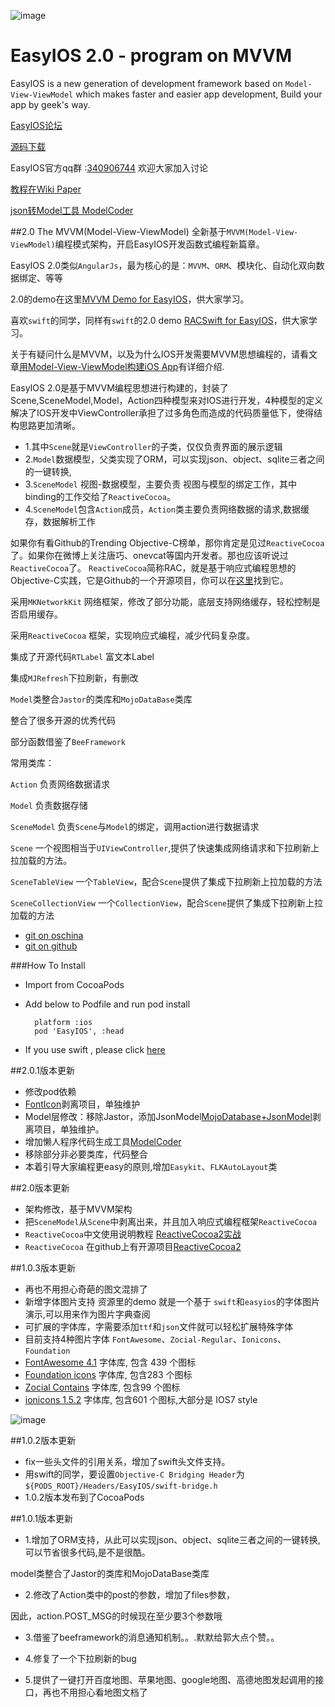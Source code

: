 ![image](https://raw.githubusercontent.com/zhuchaowe/EasyIOS/gh-pages/images/logo.png)

EasyIOS 2.0 - program on MVVM
=======

EasyIOS is a new generation of development framework based on `Model-View-ViewModel` which makes faster and easier app development, Build your app by geek's way.



[EasyIOS论坛](http://easyios.08dream.com)

[源码下载](https://github.com/zhuchaowe/EasyIOS/archive/master.zip)

EasyIOS官方qq群 :[340906744](http://shang.qq.com/wpa/qunwpa?idkey=562d002e275a8199081313b00580fb7111a4faf694216a239064d29f5238bc91) 欢迎大家加入讨论

[教程在Wiki Paper](https://github.com/zhuchaowe/EasyIOS/wiki)

[json转Model工具 ModelCoder](https://github.com/zhuchaowe/ModelCoder) 

##2.0 The MVVM(Model-View-ViewModel)
全新基于`MVVM(Model-View-ViewModel)`编程模式架构，开启EasyIOS开发函数式编程新篇章。

EasyIOS 2.0类似`AngularJs`，最为核心的是：`MVVM`、`ORM`、模块化、自动化双向数据绑定、等等

2.0的demo在这里[MVVM Demo for EasyIOS](https://github.com/zhuchaowe/MVVM-Demo--EasyIOS-)，供大家学习。

喜欢`swift`的同学，同样有`swift`的2.0 demo [RACSwift for EasyIOS](https://github.com/zhuchaowe/RACSwift)，供大家学习。

关于有疑问什么是MVVM，以及为什么IOS开发需要MVVM思想编程的，请看文章[用Model-View-ViewModel构建iOS App](http://swift.08dream.com/index.php?s=/Home/Article/detail/id/10036.html)有详细介绍.

EasyIOS 2.0是基于MVVM编程思想进行构建的，封装了Scene,SceneModel,Model，Action四种模型来对IOS进行开发，4种模型的定义解决了IOS开发中ViewController承担了过多角色而造成的代码质量低下，使得结构思路更加清晰。

* 1.其中`Scene`就是`ViewController`的子类，仅仅负责界面的展示逻辑
* 2.`Model`数据模型，父类实现了ORM，可以实现json、object、sqlite三者之间的一键转换,
* 3.`SceneModel` 视图-数据模型，主要负责 视图与模型的绑定工作，其中binding的工作交给了`ReactiveCocoa`。
* 4.`SceneModel`包含`Action`成员，`Action`类主要负责网络数据的请求,数据缓存，数据解析工作

如果你有看Github的Trending Objective-C榜单，那你肯定是见过`ReactiveCocoa`了。如果你在微博上关注唐巧、onevcat等国内开发者。那也应该听说过`ReactiveCocoa`了。 
`ReactiveCocoa`简称RAC，就是基于响应式编程思想的Objective-C实践，它是Github的一个开源项目，你可以在[这里](https://github.com/ReactiveCocoa/ReactiveCocoa)找到它。


采用`MKNetworkKit` 网络框架，修改了部分功能，底层支持网络缓存，轻松控制是否启用缓存。

采用`ReactiveCocoa` 框架，实现响应式编程，减少代码复杂度。

集成了开源代码`RTLabel` 富文本Label

集成`MJRefresh`下拉刷新，有删改

`Model`类整合`Jastor`的类库和`MojoDataBase`类库

整合了很多开源的优秀代码

部分函数借鉴了`BeeFramework`

常用类库：

`Action` 负责网络数据请求

`Model` 负责数据存储

`SceneModel` 负责`Scene`与`Model`的绑定，调用action进行数据请求

`Scene` 一个视图相当于`UIViewController`,提供了快速集成网络请求和下拉刷新上拉加载的方法。

`SceneTableView`  一个`TableView`，配合`Scene`提供了集成下拉刷新上拉加载的方法

`SceneCollectionView` 一个`CollectionView`，配合`Scene`提供了集成下拉刷新上拉加载的方法



* [git on oschina ](http://git.oschina.net/zhuchaowe/EasyIOS)
* [git on github ](https://github.com/zhuchaowe/EasyIOS)

###How To Install
* Import from CocoaPods 
* Add below to Podfile and run pod install

    	platform :ios
    	pod 'EasyIOS', :head
    	
* If you use swift , please click [here](https://github.com/zhuchaowe/RACSwift)


##2.0.1版本更新

* 修改pod依赖
* [FontIcon](https://github.com/zhuchaowe/FontIcon)剥离项目，单独维护
* Model层修改：移除Jastor，添加JsonModel[MojoDatabase+JsonModel](https://github.com/zhuchaowe/mojo-database)剥离项目，单独维护。
* 增加懒人程序代码生成工具[ModelCoder](https://github.com/zhuchaowe/ModelCoder) 
* 移除部分非必要类库，代码整合
* 本着引导大家编程更easy的原则,增加`Easykit`、`FLKAutoLayout`类


##2.0版本更新

* 架构修改，基于MVVM架构
* 把`SceneModel`从`Scene`中剥离出来，并且加入响应式编程框架`ReactiveCocoa`
* `ReactiveCocoa`中文使用说明教程 [ReactiveCocoa2实战](http://swift.08dream.com/index.php?s=/Home/Article/detail/id/10035.html)
* `ReactiveCocoa` 在github上有开源项目[ReactiveCocoa2](https://github.com/ReactiveCocoa/ReactiveCocoa)

##1.0.3版本更新

*  再也不用担心奇葩的图文混排了
*  新增字体图片支持 资源里的demo 就是一个基于 `swift`和`easyios`的字体图片演示,可以用来作为图片字典查阅
*  可扩展的字体库，字需要添加`ttf`和`json`文件就可以轻松扩展特殊字体
*  目前支持4种图片字体 `FontAwesome`、`Zocial-Regular`、`Ionicons`、`Foundation`
*  [FontAwesome 4.1](http://fortawesome.github.io/Font-Awesome/) 字体库, 包含 439 个图标
*  [Foundation icons](http://zurb.com/playground/foundation-icon-fonts-3) 字体库, 包含283 个图标
*  [Zocial Contains](http://zocial.smcllns.com/) 字体库, 包含99 个图标
*  [ionicons 1.5.2](http://ionicons.com/) 字体库, 包含601 个图标,大部分是 IOS7 style

![image](http://08dream-08dream.stor.sinaapp.com/100003535548847.gif)

##1.0.2版本更新

*  fix一些头文件的引用关系，增加了swift头文件支持。
*  用swift的同学，要设置`Objective-C Bridging Header`为`${PODS_ROOT}/Headers/EasyIOS/swift-bridge.h`
*  1.0.2版本发布到了CocoaPods

##1.0.1版本更新
* 1.增加了ORM支持，从此可以实现json、object、sqlite三者之间的一键转换,可以节省很多代码,是不是很酷。
		
model类整合了Jastor的类库和MojoDataBase类库

* 2.修改了Action类中的post的参数，增加了files参数，

因此，action.POST_MSG的时候现在至少要3个参数哦

* 3.借鉴了beeframework的消息通知机制。。.默默给郭大点个赞。。

* 4.修复了一个下拉刷新的bug

* 5.提供了一键打开百度地图、苹果地图、google地图、高德地图发起调用的接口，再也不用担心看地图文档了




